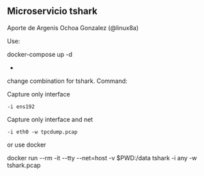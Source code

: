 ## Microservicio tshark

Aporte de Argenis Ochoa Gonzalez (@linux8a)

Use:

docker-compose up -d

*
change combination for tshark. Command:

Capture only interface

```
-i ens192  
```

Capture only interface and net

```
-i eth0 -w tpcdump.pcap 
```


or use docker

docker run --rm -it --tty --net=host -v $PWD:/data tshark -i any -w tshark.pcap